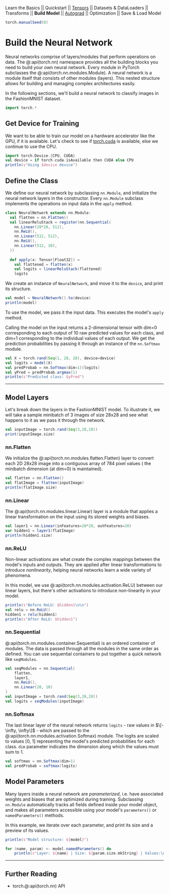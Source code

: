 Learn the Basics ||
Quickstart ||
[Tensors](tensors.md) ||
Datasets & DataLoaders ||
Transforms ||
**Build Model** ||
[Autograd](autograd.md) ||
Optimization ||
Save & Load Model

```scala mdoc:invisible
torch.manualSeed(0)
```

# Build the Neural Network

Neural networks comprise of layers/modules that perform operations on data.
The @:api(torch.nn) namespace provides all the building blocks you need to
build your own neural network. Every module in PyTorch subclasses the @:api(torch.nn.modules.Module).
A neural network is a module itself that consists of other modules (layers). This nested structure allows for
building and managing complex architectures easily.

In the following sections, we'll build a neural network to classify images in the FashionMNIST dataset.

```scala mdoc
import torch.*
```

## Get Device for Training
We want to be able to train our model on a hardware accelerator like the GPU,
if it is available. Let's check to see if
[torch.cuda](https://pytorch.org/docs/stable/notes/cuda.html) is available, else we
continue to use the CPU.


```scala mdoc
import torch.Device.{CPU, CUDA}
val device = if torch.cuda.isAvailable then CUDA else CPU
println(s"Using $device device")
```

## Define the Class
We define our neural network by subclassing ``nn.Module``, and
initialize the neural network layers in the constructor. Every ``nn.Module`` subclass implements
the operations on input data in the ``apply`` method.

```scala mdoc
class NeuralNetwork extends nn.Module:
  val flatten = nn.Flatten()
  val linearReluStack = register(nn.Sequential(
    nn.Linear(28*28, 512),
    nn.ReLU(),
    nn.Linear(512, 512),
    nn.ReLU(),
    nn.Linear(512, 10),
  ))
  
  def apply(x: Tensor[Float32]) =
    val flattened = flatten(x)
    val logits = linearReluStack(flattened)
    logits
```

We create an instance of ``NeuralNetwork``, and move it to the ``device``, and print
its structure.

```scala mdoc
val model = NeuralNetwork().to(device)
println(model)
```

To use the model, we pass it the input data. This executes the model's ``apply`` method.

Calling the model on the input returns a 2-dimensional tensor with dim=0 corresponding to each output of 10 raw predicted values for each class, and dim=1 corresponding to the individual values of each output.
We get the prediction probabilities by passing it through an instance of the ``nn.Softmax`` module.


```scala mdoc
val X = torch.rand(Seq(1, 28, 28), device=device)
val logits = model(X)
val predProbab = nn.Softmax(dim=1)(logits)
val yPred = predProbab.argmax(1)
println(s"Predicted class: $yPred")
```

--------------


## Model Layers

Let's break down the layers in the FashionMNIST model. To illustrate it, we
will take a sample minibatch of 3 images of size 28x28 and see what happens to it as
we pass it through the network.


```scala mdoc
val inputImage = torch.rand(Seq(3,28,28))
print(inputImage.size)
```

### nn.Flatten
We initialize the @:api(torch.nn.modules.flatten.Flatten)
layer to convert each 2D 28x28 image into a contiguous array of 784 pixel values (
the minibatch dimension (at dim=0) is maintained).


```scala mdoc
val flatten = nn.Flatten()
val flatImage = flatten(inputImage)
println(flatImage.size)
```

### nn.Linear
The @:api(torch.nn.modules.linear.Linear) layer
is a module that applies a linear transformation on the input using its stored weights and biases.


```scala mdoc
val layer1 = nn.Linear(inFeatures=28*28, outFeatures=20)
var hidden1 = layer1(flatImage)
println(hidden1.size)
```

### nn.ReLU
Non-linear activations are what create the complex mappings between the model's inputs and outputs.
They are applied after linear transformations to introduce *nonlinearity*, helping neural networks
learn a wide variety of phenomena.

In this model, we use @:api(torch.nn.modules.activation.ReLU) between our
linear layers, but there's other activations to introduce non-linearity in your model.


```scala mdoc:nest
println(s"Before ReLU: $hidden1\n\n")
val relu = nn.ReLU()
hidden1 = relu(hidden1)
println(s"After ReLU: $hidden1")
```

### nn.Sequential
@:api(torch.nn.modules.container.Sequential) is an ordered
container of modules. The data is passed through all the modules in the same order as defined. You can use
sequential containers to put together a quick network like ``seqModules``.


```scala mdoc
val seqModules = nn.Sequential(
    flatten,
    layer1,
    nn.ReLU(),
    nn.Linear(20, 10)
)
val inputImage = torch.rand(Seq(3,28,28))
val logits = seqModules(inputImage)
```

### nn.Softmax
The last linear layer of the neural network returns `logits` - raw values in $\[-\infty, \infty\]$ - which are passed to the
@:api(torch.nn.modules.activation.Softmax) module. The logits are scaled to values
\[0, 1\] representing the model's predicted probabilities for each class. ``dim`` parameter indicates the dimension along
which the values must sum to 1.


```scala mdoc
val softmax = nn.Softmax(dim=1)
val predProbab = softmax(logits)
```

## Model Parameters
Many layers inside a neural network are *parameterized*, i.e. have associated weights
and biases that are optimized during training. Subclassing ``nn.Module`` automatically
tracks all fields defined inside your model object, and makes all parameters
accessible using your model's ``parameters()`` or ``namedParameters()`` methods.

In this example, we iterate over each parameter, and print its size and a preview of its values.


```scala mdoc
println(s"Model structure: ${model}")

for (name, param) <- model.namedParameters() do
    println(s"Layer: ${name} | Size: ${param.size.mkString} | Values:\n${param(Slice(0, 2))} ")
```

--------------


## Further Reading
- torch.@:api(torch.nn) API


